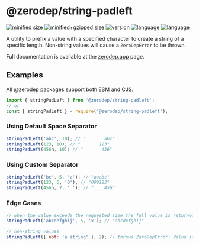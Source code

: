 # @zerodep/string-padleft

[![minified size](https://img.shields.io/bundlephobia/min/@zerodep/string-padleft?style=flat-square&color=blue)](https://bundlephobia.com/package/@zerodep/string-padleft)
[![minified+gzipped size](https://img.shields.io/bundlephobia/minzip/@zerodep/string-padleft?style=flat-square&color=blue)](https://bundlephobia.com/package/@zerodep/string-padleft)
[![version](https://img.shields.io/npm/v/@zerodep/string-padleft?style=flat-square&color=blue)](https://www.npmjs.com/package/@zerodep/string-padleft)
![language](https://img.shields.io/github/languages/top/cdepage/zerodep?style=flat-square)
![language](https://img.shields.io/badge/types-included-blue?style=flat-square)

A utility to prefix a value with a specified character to create a string of a specific length. Non-string values will cause a `ZeroDepError` to be thrown.

Full documentation is available at the [zerodep.app](http://zerodep.app/string/padleft) page.

## Examples

All @zerodep packages support both ESM and CJS.

```javascript
import { stringPadLeft } from '@zerodep/string-padleft';
// or
const { stringPadLeft } = require('@zerodep/string-padleft');
```

### Using Default Space Separator

```javascript
stringPadLeft('abc', 10); // "       abc"
stringPadLeft(123, 10); // "       123"
stringPadLeft(456n, 10); // "       456"
```

### Using Custom Separator

```javascript
stringPadLeft('bc', 5, 'a'); // "aaabc"
stringPadLeft(123, 6, '0'); // "000123"
stringPadLeft(456n, 7, '_'); // "____456"
```

### Edge Cases

```javascript
// when the value exceeds the requested size the full value is returned
stringPadLeft('abcdefghij', 5, 'x'); // "abcdefghij"

// non-string values
stringPadLeft({ not: 'a string' }, 2); // throws ZeroDepError: Value is not a string
```
